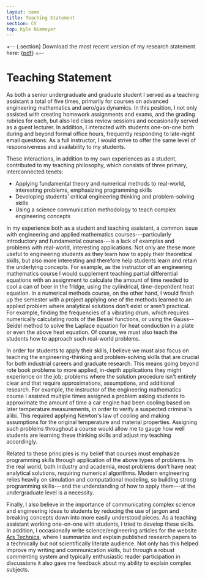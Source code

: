 ```yaml
---
layout: name
title: Teaching Statement
section: CV
top: Kyle Niemeyer
---
```


+-- {.section}
Download the most recent version of my research statement here: \{[pdf](https://www.dropbox.com/s/ad3xynkpqcdic3a/kyle-niemeyer-teaching-statement.pdf)\}
=--

Teaching Statement
==================

As both a senior undergraduate and graduate student I served as a teaching assistant a total of five times, primarily for courses on advanced engineering mathematics and aero/gas dynamics. In this position, I not only assisted with creating homework assignments and exams, and the grading rubrics for each, but also led class review sessions and occasionally served as a guest lecturer. In addition, I interacted with students one-on-one both during and beyond formal office hours, frequently responding to late-night email questions. As a full instructor, I would strive to offer the same level of responsiveness and availability to my students.

These interactions, in addition to my own experiences as a student, contributed to my teaching philosophy, which consists of three primary, interconnected tenets:

 * Applying fundamental theory and numerical methods to real-world, interesting problems, emphasizing programming skills
 * Developing students' critical engineering thinking and problem-solving skills
 * Using a science communication methodology to teach complex engineering concepts

In my experience both as a student and teaching assistant, a common issue with engineering and applied mathematics courses---particularly introductory and fundamental courses---is a lack of examples and problems with real-world, interesting applications. Not only are these more useful to engineering students as they learn how to apply their theoretical skills, but also more interesting and therefore help students learn and retain the underlying concepts. For example, as the instructor of an engineering mathematics course I would supplement teaching partial differential equations with an assignment to calculate the amount of time needed to cool a can of beer in the fridge, using the cylindrical, time-dependent heat equation. In a numerical methods course, on the other hand, I would finish up the semester with a project applying one of the methods learned to an applied problem where analytical solutions don't exist or aren't practical. For example, finding the frequencies of a vibrating drum, which requires numerically calculating roots of the Bessel functions, or using the Gauss--Seidel method to solve the Laplace equation for heat conduction in a plate or even the above heat equation. Of course, we must also teach the students how to approach such real-world problems.

In order for students to apply their skills, I believe we must also focus on teaching the engineering-thinking and problem-solving skills that are crucial for both industrial careers and graduate research. This means going beyond rote book problems to more applied, in-depth applications they might experience on the job; problems where the solution procedure isn't entirely clear and that require approximations, assumptions, and additional research. For example, the instructor of the engineering mathematics course I assisted multiple times assigned a problem asking students to approximate the amount of time a car engine had been cooling based on later temperature measurements, in order to verify a suspected criminal's alibi. This required applying Newton's law of cooling and making assumptions for the original temperature and material properties. Assigning such problems throughout a course would allow me to gauge how well students are learning these thinking skills and adjust my teaching accordingly.

Related to these principles is my belief that courses must emphasize programming skills through application of the above types of problems. In the real world, both industry and academia, most problems don't have neat analytical solutions, requiring numerical algorithms. Modern engineering relies heavily on simulation and computational modeling, so building strong programming skills---and the understanding of how to apply them---at the undergraduate level is a necessity.

Finally, I also believe in the importance of communicating complex science and engineering ideas to students by reducing the use of jargon and breaking concepts down into more easily understood pieces. As a teaching assistant working one-on-one with students, I tried to develop these skills. In addition, I occasionally write science/engineering articles for the website [Ars Technica](http://www.arstechnica.com), where I summarize and explain published research papers to a technically but not scientifically literate audience. Not only has this helped improve my writing and communication skills, but through a robust commenting system and typically enthusiastic reader participation in discussions it also gave me feedback about my ability to explain complex subjects.
